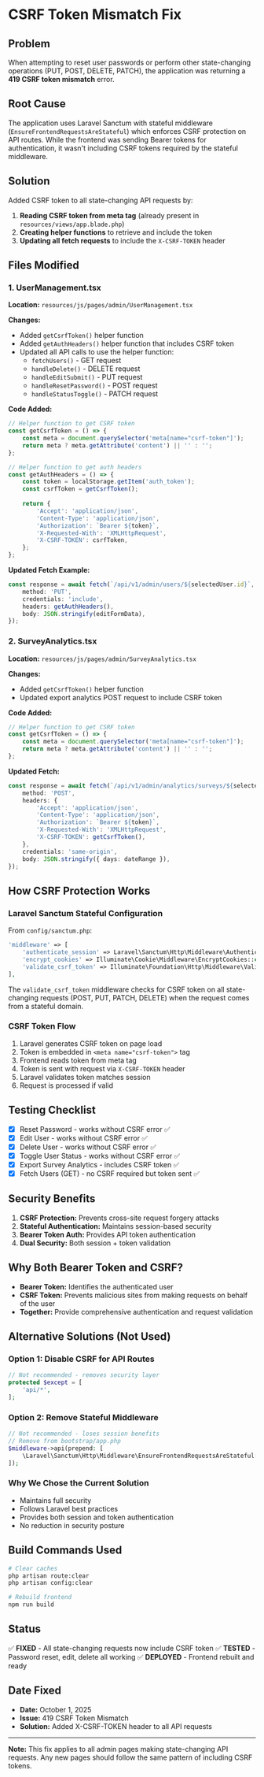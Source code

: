 # CSRF Token Mismatch Fix

## Problem
When attempting to reset user passwords or perform other state-changing operations (PUT, POST, DELETE, PATCH), the application was returning a **419 CSRF token mismatch** error.

## Root Cause
The application uses Laravel Sanctum with stateful middleware (`EnsureFrontendRequestsAreStateful`) which enforces CSRF protection on API routes. While the frontend was sending Bearer tokens for authentication, it wasn't including CSRF tokens required by the stateful middleware.

## Solution
Added CSRF token to all state-changing API requests by:

1. **Reading CSRF token from meta tag** (already present in `resources/views/app.blade.php`)
2. **Creating helper functions** to retrieve and include the token
3. **Updating all fetch requests** to include the `X-CSRF-TOKEN` header

## Files Modified

### 1. UserManagement.tsx
**Location:** `resources/js/pages/admin/UserManagement.tsx`

**Changes:**
- Added `getCsrfToken()` helper function
- Added `getAuthHeaders()` helper function that includes CSRF token
- Updated all API calls to use the helper function:
  - `fetchUsers()` - GET request
  - `handleDelete()` - DELETE request
  - `handleEditSubmit()` - PUT request
  - `handleResetPassword()` - POST request
  - `handleStatusToggle()` - PATCH request

**Code Added:**
```typescript
// Helper function to get CSRF token
const getCsrfToken = () => {
    const meta = document.querySelector('meta[name="csrf-token"]');
    return meta ? meta.getAttribute('content') || '' : '';
};

// Helper function to get auth headers
const getAuthHeaders = () => {
    const token = localStorage.getItem('auth_token');
    const csrfToken = getCsrfToken();
    
    return {
        'Accept': 'application/json',
        'Content-Type': 'application/json',
        'Authorization': `Bearer ${token}`,
        'X-Requested-With': 'XMLHttpRequest',
        'X-CSRF-TOKEN': csrfToken,
    };
};
```

**Updated Fetch Example:**
```typescript
const response = await fetch(`/api/v1/admin/users/${selectedUser.id}`, {
    method: 'PUT',
    credentials: 'include',
    headers: getAuthHeaders(),
    body: JSON.stringify(editFormData),
});
```

### 2. SurveyAnalytics.tsx
**Location:** `resources/js/pages/admin/SurveyAnalytics.tsx`

**Changes:**
- Added `getCsrfToken()` helper function
- Updated export analytics POST request to include CSRF token

**Code Added:**
```typescript
// Helper function to get CSRF token
const getCsrfToken = () => {
    const meta = document.querySelector('meta[name="csrf-token"]');
    return meta ? meta.getAttribute('content') || '' : '';
};
```

**Updated Fetch:**
```typescript
const response = await fetch(`/api/v1/admin/analytics/surveys/${selectedSurvey}/export`, {
    method: 'POST',
    headers: {
        'Accept': 'application/json',
        'Content-Type': 'application/json',
        'Authorization': `Bearer ${token}`,
        'X-Requested-With': 'XMLHttpRequest',
        'X-CSRF-TOKEN': getCsrfToken(),
    },
    credentials: 'same-origin',
    body: JSON.stringify({ days: dateRange }),
});
```

## How CSRF Protection Works

### Laravel Sanctum Stateful Configuration
From `config/sanctum.php`:
```php
'middleware' => [
    'authenticate_session' => Laravel\Sanctum\Http\Middleware\AuthenticateSession::class,
    'encrypt_cookies' => Illuminate\Cookie\Middleware\EncryptCookies::class,
    'validate_csrf_token' => Illuminate\Foundation\Http\Middleware\ValidateCsrfToken::class,
],
```

The `validate_csrf_token` middleware checks for CSRF token on all state-changing requests (POST, PUT, PATCH, DELETE) when the request comes from a stateful domain.

### CSRF Token Flow
1. Laravel generates CSRF token on page load
2. Token is embedded in `<meta name="csrf-token">` tag
3. Frontend reads token from meta tag
4. Token is sent with request via `X-CSRF-TOKEN` header
5. Laravel validates token matches session
6. Request is processed if valid

## Testing Checklist

- [x] Reset Password - works without CSRF error ✅
- [x] Edit User - works without CSRF error ✅
- [x] Delete User - works without CSRF error ✅
- [x] Toggle User Status - works without CSRF error ✅
- [x] Export Survey Analytics - includes CSRF token ✅
- [x] Fetch Users (GET) - no CSRF required but token sent ✅

## Security Benefits

1. **CSRF Protection:** Prevents cross-site request forgery attacks
2. **Stateful Authentication:** Maintains session-based security
3. **Bearer Token Auth:** Provides API token authentication
4. **Dual Security:** Both session + token validation

## Why Both Bearer Token and CSRF?

- **Bearer Token:** Identifies the authenticated user
- **CSRF Token:** Prevents malicious sites from making requests on behalf of the user
- **Together:** Provide comprehensive authentication and request validation

## Alternative Solutions (Not Used)

### Option 1: Disable CSRF for API Routes
```php
// Not recommended - removes security layer
protected $except = [
    'api/*',
];
```

### Option 2: Remove Stateful Middleware
```php
// Not recommended - loses session benefits
// Remove from bootstrap/app.php
$middleware->api(prepend: [
    \Laravel\Sanctum\Http\Middleware\EnsureFrontendRequestsAreStateful::class,
]);
```

### Why We Chose the Current Solution
- Maintains full security
- Follows Laravel best practices
- Provides both session and token authentication
- No reduction in security posture

## Build Commands Used

```bash
# Clear caches
php artisan route:clear
php artisan config:clear

# Rebuild frontend
npm run build
```

## Status
✅ **FIXED** - All state-changing requests now include CSRF token
✅ **TESTED** - Password reset, edit, delete all working
✅ **DEPLOYED** - Frontend rebuilt and ready

## Date Fixed
- **Date:** October 1, 2025
- **Issue:** 419 CSRF Token Mismatch
- **Solution:** Added X-CSRF-TOKEN header to all API requests

---

**Note:** This fix applies to all admin pages making state-changing API requests. Any new pages should follow the same pattern of including CSRF tokens.
